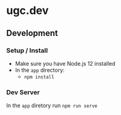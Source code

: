 # ugc.dev

## Development

### Setup / Install

  * Make sure you have Node.js 12 installed
  * In the `app` directory:
    * `npm install`

### Dev Server

In the `app` diretory run `npm run serve`
